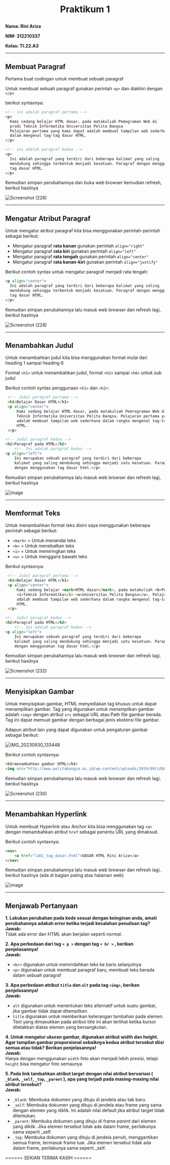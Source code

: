 <h1 <p align="center"><b>Praktikum 1</b></p></h1> 

**Nama: Rini Ariza**

**NIM: 312210337**

**Kelas: TI.22.A3**

---

## Membuat Paragraf
Pertama buat codingan untuk membuat sebuah paragraf

Untuk membuat sebuah paragraf gunakan perintah `<p>` dan diakhiri dengan `</p>` 

berikut syntaxnya:

```html
<!-- ini adalah paragraf pertama -->
<p>
  Kami sedang belajar HTML dasar, pada matakuliah Pemograman Web di
  prodi Teknik Informatika Universitas Pelita Bangsa
  Pelajaran pertama yang kami dapat adalah membuat tampilan web sederhana
  dalam mengenal tag-tag dasar HTML.
</p>

<!-- ini adalah paragraf kedua -->
<p>
  Ini adalah paragraf yang terdiri dari beberapa kalimat yang saling
  mendukung sehingga terbentuk menjadi kesatuan. Paragraf dengan menggunakan
  tag dasar HTML.
</p>
```

Kemudian simpan perubahannya dan buka web browser kemudian refresh, berikut hasilnya

![Screenshot (226)](https://github.com/rniarzz/Lab1Web/assets/115542704/67b90ab3-0347-4fa3-8b64-cb48e18397f1)

---

## Mengatur Atribut Paragraf

Untuk mengatur atribut paragraf kita bisa menggunakan perintah-perintah sebagai berikut:

- Mengatur paragraf **rata kanan** gunakan perintah `align="right"`
- Mengatur paragraf **rata kiri** gunakan perintah `align="left"`
- Mengatur paragraf **rata tengah** gunakan perintah `align="center"`
- Mengatur paragraf **rata kanan-kiri** gunakan perintah `align="justify"`

Berikut contoh syntax untuk mengatur paragraf menjadi rata tengah:

```html
<p align="center">
  Ini adalah paragraf yang terdiri dari beberapa kalimat yang saling
  mendukung sehingga terbentuk menjadi kesatuan. Paragraf dengan menggunakan
  tag dasar HTML.
</p>
```

Kemudian simpan perubahannya lalu masuk web browser dan refresh lagi, berikut hasilnya

![Screenshot (228)](https://github.com/rniarzz/Lab1Web/assets/115542704/bd79f905-f291-43a5-a293-04da759b4fe6)

---

## Menambahkan Judul 

Untuk menambahkan judul kita bisa menggunakan format mulai dari heading 1 sampai heading 6

Format `<h1>` untuk menambahkan judul, format `<h2>` sampai `<h6>` untuk sub judul

Berikut contoh syntax penggunaan `<h1>` dan `<h2>`:

```html
 <!-- Judul paragraf pertama -->
 <h1>Belajar Dasar HTML</h1>
 <p align="center">
     Kami sedang belajar HTML dasar, pada matakuliah Pemrograman Web di Prodi
     Teknik Informatika Universitas Pelita Bangsa. Pelajaran pertama yang kami dapat
     adalah membuat tampilan web sederhana dalam rangka mengenal tag-tag dasar
     HTML.
 </p>

<!-- Judul paragraf kedua -->
<h2>Paragraf pada HTML</h2>
    <!-- Ini adalah paragraf kedua -->
<p align="left">
    Ini merupakan sebuah paragraf yang terdiri dari beberapa
    kalimat yang saling mendukung sehingga menjadi satu kesatuan. Paragraf dibuat
    dengan menggunakan tag dasar html.</p>

```

Kemudian simpan perubahannya lalu masuk web browser dan refresh lagi, berikut hasilnya

![image](https://github.com/rniarzz/Lab1Web/assets/115542704/aaa22846-e963-449f-ab5a-ebbccc9754a1)

---

## Memformat Teks

Untuk menambahkan format teks disini saya menggunakan beberapa perintah sebagai berikut:
- `<mark>` = Untuk menandai teks
- `<b>` = Untuk menebalkan teks
- `<i>` = Untuk memiringkan teks
- `<u>` = Untuk menggaris bawahi teks

Berikut syntaxnya:

```html
 <!-- Judul paragraf pertama -->
 <h1>Belajar Dasar HTML</h1>
 <p align="center">
     Kami sedang belajar <mark>HTML dasar</mark>, pada matakuliah <b>Pemrograman Web</b> di Prodi
     <i>Teknik Informatika</i> <u>Universitas Pelita Bangsa</u>. Pelajaran pertama yang kami dapat
     adalah membuat tampilan web sederhana dalam rangka mengenal tag-tag dasar
     HTML.
 </p>

<!-- Judul paragraf kedua -->
<h2>Paragraf pada HTML</h2>
    <!-- Ini adalah paragraf kedua -->
<p align="left">
    Ini merupakan sebuah paragraf yang terdiri dari beberapa
    kalimat yang saling mendukung sehingga menjadi satu kesatuan. Paragraf dibuat
    dengan menggunakan tag dasar html.</p>

```

Kemudian simpan perubahannya lalu masuk web browser dan refresh lagi, berikut hasilnya

![Screenshot (232)](https://github.com/rniarzz/Lab1Web/assets/115542704/bde22741-18c6-4c34-a0b9-da38f3bae312)

---

## Menyisipkan Gambar

Untuk menyisipkan gambar, HTML menyediakan tag khusus untuk dapat menampilkan gambar. Tag yang digunakan untuk menampilkan gambar adalah `<img>` dengan atribut `src` sebagai URL atau Path file gambar berada. Tag ini dapat memuat gambar dengan berbagai jenis ekstensi file gambar.

Adapun atribut lain yang dapat digunakan untuk pengaturan gambar sebagai berikut:

![IMG_20230930_133448](https://github.com/rniarzz/Lab1Web/assets/115542704/e529b11b-c861-4613-9e05-71b524273b43)


Berikut contoh syntaxnya:

```html 
<h3>menambahkan gambar HTML</h3>
<img src="http://www.pelitabangsa.ac.id/wp-content/uploads/2019/09/LOGO_UPB_NEW-1.png" width="300">

```

Kemudian simpan perubahannya lalu masuk web browser dan refresh lagi, berikut hasilnya

![Screenshot (230)](https://github.com/rniarzz/Lab1Web/assets/115542704/b44072ac-fdf3-4d8e-ab01-0c1d8634edf6)

---

## Menambahkan Hyperlink

Untuk membuat Hyperlink atau Anchor kita bisa menggunakan tag `<a>` dengan menambahkan atribut `href` 
sebagai penentu URL yang dimaksud.

Berikut contoh syntaxnya:

```html
<nav>
    <a href="lab1_tag_dasar.html">DASAR HTML Rini Ariza</a>
</nav>
```

Kemudian simpan perubahannya lalu masuk web browser dan refresh lagi, berikut hasilnya (ada di bagian paling atas halaman web)

![image](https://github.com/rniarzz/Lab1Web/assets/115542704/e7204d60-af29-44fb-90b7-fa4a102116d6)

---

## Menjawab Pertanyaan

<b>1. Lakukan perubahan pada kode sesuai dengan keinginan anda, amati perubahannya adakah error ketika terjadi kesalahan penulisan tag? </br>
Jawab: </b> </br>
Tidak ada error dan HTML akan berjalan seperti normal. 

<b>2. Apa perbedaan dari tag `< p >` dengan tag `< br >` , berikan penjelasannya! <br>
Jawab: </b>
- ```<br>``` digunakan untuk memindahkan teks ke baris selanjutnya
- ```<p>``` digunakan untuk membuat paragraf baru, membuat teks berada dalam sebuah paragraf  

<b>3. Apa perbedaan atribut ```title``` dan ```alt``` pada tag ```<img>```, berikan penjelasannya! <br>
Jawab: </b>
- ```alt``` digunakan untuk menentukan teks alternatif untuk suatu gambar, jika gambar tidak dapat ditampilkan.
- ```title``` digunakan untuk memberikan keterangan tambahan pada elemen. Text yang dimasukkan pada atribut title ini akan terlihat ketika kursor diletakkan diatas elemen yang bersangkutan.

<b>4. Untuk mengatur ukuran gambar, digunakan atribut width dan height. Agar tampilan gambar proporsional sebaiknya kedua atribut tersebut diisi semua atau tidak? Berikan penjelasannya! <br>
Jawab: </b> </br>
Hanya dengan menggunakan ```width``` foto akan menjadi lebih presisi, tetapi ```height``` bisa mengatur foto semaunya 

<b>5. Pada link tambahkan atribut target dengan nilai atribut bervariasi ( ```_blank```, ```_self```, ```_top```, ```_parent``` ), apa yang terjadi pada masing-masing nilai atribut tersebut? <br>
Jawab: </b> 
- ```_blank```: Membuka dokumen yang dituju di jendela atau tab baru. 
- ```_self```: Membuka dokumen yang dituju di jendela atau frame yang sama dengan elemen yang diklik. Ini adalah nilai default jika atribut target tidak ditentukan. 
- ```_parent```: Membuka dokumen yang dituju di frame <i>parent</i> dari elemen yang diklik. Jika elemen tersebut tidak ada dalam frame, perilakunya sama seperti _self. 
- ```_top```: Membuka dokumen yang dituju di jendela penuh, menggantikan semua frame, termasuk frame luar. Jika elemen tersebut tidak ada dalam frame, perilakunya sama seperti _self. 

====== SEKIAN TERIMA KASIH ======

